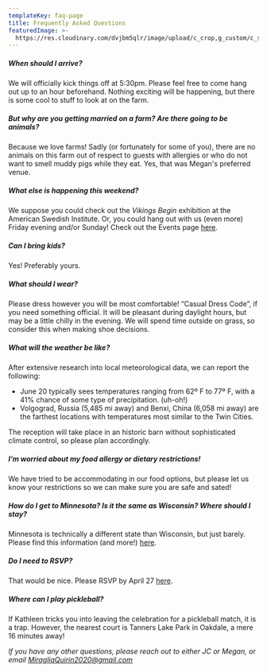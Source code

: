 ```yaml
---
templateKey: faq-page
title: Frequently Asked Questions
featuredImage: >-
  https://res.cloudinary.com/dvjbm5qlr/image/upload/c_crop,g_custom/c_scale,w_1200/v1579838540/DSC_0433.NEF_gl1dzx.jpg
---
```

##### When should I arrive?

We will officially kick things off at 5:30pm. Please feel free to come hang out up to an hour beforehand. Nothing exciting will be happening, but there is some cool to stuff to look at on the farm.

##### But why are you getting married on a farm? Are there going to be animals?

Because we love farms! Sadly (or fortunately for some of you), there are no animals on this farm out of respect to guests with allergies or who do not want to smell muddy pigs while they eat. Yes, that was Megan's preferred venue.

##### What else is happening this weekend?

We suppose you could check out the *Vikings Begin* exhibition at the American Swedish Institute. Or, you could hang out with us (even more) Friday evening and/or Sunday! Check out the Events page [here](https://miragliaquirin2020.com/events).

##### Can I bring kids?

Yes! Preferably yours.

##### What should I wear?

Please dress however you will be most comfortable! “Casual Dress Code”, if you need something official. It will be pleasant during daylight hours, but may be a little chilly in the evening. We will spend time outside on grass, so consider this when making shoe decisions.

##### What will the weather be like?

After extensive research into local meteorological data, we can report the following:

* June 20 typically sees temperatures ranging from 62º F to 77º F, with a 41% chance of some type of precipitation. (uh-oh!)
* Volgograd, Russia (5,485 mi away) and Benxi, China (6,058 mi away) are the farthest locations with temperatures most similar to the Twin Cities.

The reception will take place in an historic barn without sophisticated climate control, so please plan accordingly.

##### I’m worried about my food allergy or dietary restrictions!

We have tried to be accommodating in our food options, but please let us know your restrictions so we can make sure you are safe and sated!

##### How do I get to Minnesota? Is it the same as Wisconsin? Where should I stay?

Minnesota is technically a different state than Wisconsin, but just barely. Please find this information (and more!) [here](https://miragliaquirin2020.com/get-involved).

##### Do I need to RSVP?

That would be nice. Please RSVP by April 27 [here](https://miragliaquirin2020.com/rsvp).

##### Where can I play pickleball?

If Kathleen tricks you into leaving the celebration for a pickleball match, it is a trap. However, the nearest court is Tanners Lake Park in Oakdale, a mere 16 minutes away!

*If you have any other questions, please reach out to either JC or Megan, or email [MiragliaQuirin2020@gmail.com](mailto:MiragliaQuirin2020@gmail.com)*
